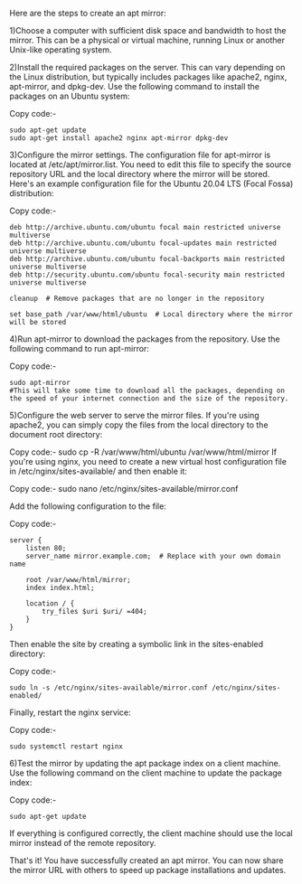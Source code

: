 Here are the steps to create an apt mirror:

1)Choose a computer with sufficient disk space and bandwidth to host the mirror. This can be a physical or virtual machine, running Linux or another Unix-like operating system.

2)Install the required packages on the server. This can vary depending on the Linux distribution, but typically includes packages like apache2, nginx, apt-mirror, and dpkg-dev. Use the following command to install the packages on an Ubuntu system:

Copy code:-
```
sudo apt-get update
sudo apt-get install apache2 nginx apt-mirror dpkg-dev
```

3)Configure the mirror settings. The configuration file for apt-mirror is located at /etc/apt/mirror.list. You need to edit this file to specify the source repository URL and the local directory where the mirror will be stored. Here's an example configuration file for the Ubuntu 20.04 LTS (Focal Fossa) distribution:

Copy code:-
```
deb http://archive.ubuntu.com/ubuntu focal main restricted universe multiverse
deb http://archive.ubuntu.com/ubuntu focal-updates main restricted universe multiverse
deb http://archive.ubuntu.com/ubuntu focal-backports main restricted universe multiverse
deb http://security.ubuntu.com/ubuntu focal-security main restricted universe multiverse

cleanup  # Remove packages that are no longer in the repository

set base_path /var/www/html/ubuntu  # Local directory where the mirror will be stored
```

4)Run apt-mirror to download the packages from the repository. Use the following command to run apt-mirror:

Copy code:-

```
sudo apt-mirror
#This will take some time to download all the packages, depending on the speed of your internet connection and the size of the repository.
```


5)Configure the web server to serve the mirror files. If you're using apache2, you can simply copy the files from the local directory to the document root directory:

Copy code:-
sudo cp -R /var/www/html/ubuntu /var/www/html/mirror
If you're using nginx, you need to create a new virtual host configuration file in /etc/nginx/sites-available/ and then enable it:

Copy code:-
sudo nano /etc/nginx/sites-available/mirror.conf

Add the following configuration to the file:

Copy code:-
```
server {
    listen 80;
    server_name mirror.example.com;  # Replace with your own domain name

    root /var/www/html/mirror;
    index index.html;

    location / {
        try_files $uri $uri/ =404;
    }
}
```
Then enable the site by creating a symbolic link in the sites-enabled directory:


Copy code:-
```
sudo ln -s /etc/nginx/sites-available/mirror.conf /etc/nginx/sites-enabled/
```

Finally, restart the nginx service:

Copy code:-
```
sudo systemctl restart nginx
```
6)Test the mirror by updating the apt package index on a client machine. Use the following command on the client machine to update the package index:

Copy code:-
```
sudo apt-get update
```

If everything is configured correctly, the client machine should use the local mirror instead of the remote repository.


That's it! You have successfully created an apt mirror. You can now share the mirror URL with others to speed up package installations and updates.
